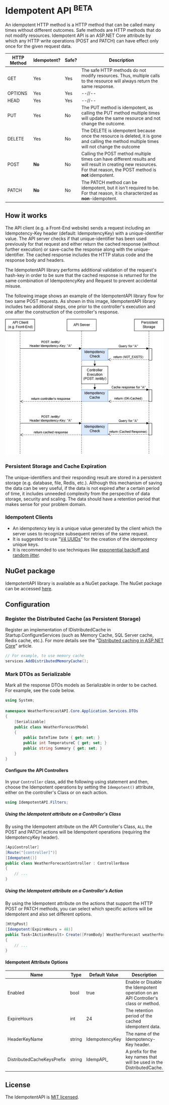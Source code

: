 # Idempotent API <sup>BETA</sup>

An idempotent HTTP method is a HTTP method that can be called many times without different outcomes. Safe methods are HTTP methods that do not modify resources. Idempotent API is an ASP.NET Core attribute by which any HTTP write operations (POST and PATCH) can have effect only once for the given request data.

| HTTP Method | Idempotent? | Safe? | Description                                                  |
| ----------- | ----------- | ----- | ------------------------------------------------------------ |
| GET         | Yes         | Yes   | The safe HTTP methods do not modify resources. Thus, multiple calls to the resource will always return the same response. |
| OPTIONS     | Yes         | Yes   | --//--                                                       |
| HEAD        | Yes         | Yes   | --//--                                                       |
| PUT         | Yes         | No    | The PUT method is idempotent, as calling the PUT method multiple times will update the same resource and not change the outcome. |
| DELETE      | Yes         | No    | The DELETE is idempotent because once the resource is deleted, it is gone and calling the method multiple times will not change the outcome |
| POST        | **No**      | No    | Calling the POST method multiple times can have different results and will result in creating new resources. For that reason, the POST method is **not** idempotent. |
| PATCH       | **No**      | No    | The PATCH method can be idempotent, but it isn't required to be. For that reason, it is characterized as **non**-idempotent. |

## How it works

The API client (e.g. a Front-End website) sends a request including an Idempotency-Key header (default: IdempotencyKey) with a unique-identifier value. The API server checks if that unique-identifier has been used previously for that request and either return the cached response (without further execution) or save-cache the response along with the unique-identifier. The cached response includes the HTTP status code and the response body and headers. 

The IdempotentAPI library performs additional validation of the request's hash-key in order to be sure that the cached response is returned for the same combination of IdempotencyKey and Request to prevent accidental misuse.

The following image shows an example of the IdempotentAPI library flow for two same POST requests. As shown in this image, IdempotentAPI library includes two additional steps, one prior to the controller's execution and one after the construction of the controller's response.

![IdempotentAPI library flow example](./etc/IdempotentAPI_FlowExample.png)

### Persistent Storage and Cache Expiration

The unique-identifiers and their responding result are stored in a persistent storage (e.g. database, file, Redis, etc.). Although this mechanism of saving the data can be very useful, if the data is not expired after a certain period of time, it includes unneeded complexity from the perspective of data storage, security and scaling. The data should have a retention period that makes sense for your problem domain.

### Idempotent Clients

- An idempotency key is a unique value generated by the client which the server uses to recognize subsequent retries of the same request.
- It is suggested to use "[V4 UUIDs](https://en.wikipedia.org/wiki/Universally_unique_identifier)" for the creation of the idempotency unique keys.
- It is recommended to use techniques like [exponential backoff and random jitter](https://aws.amazon.com/blogs/architecture/exponential-backoff-and-jitter/).

## NuGet package

IdempotentAPI library is available as a NuGet package. The NuGet package can be accessed [here](https://www.nuget.org/packages/IdempotentAPI/).

## Configuration

### Register the Distributed Cache (as Persistent Storage)

Register an implementation of IDistributedCache in Startup.ConfigureServices (such as Memory Cache, SQL Server cache, Redis cache, etc.). For more details see the "[Distributed caching in ASP.NET Core](https://docs.microsoft.com/en-us/aspnet/core/performance/caching/distributed)" article.

```c#
// For example, to use memory cache
services.AddDistributedMemoryCache();
```

### Mark DTOs as Serializable

Mark all the response DTOs models as Serializable in order to be cached. For example, see the code below.

```c#
using System;

namespace WeatherForecastAPI.Core.Application.Services.DTOs
{
    [Serializable]
    public class WeatherForecastModel
    {
        public DateTime Date { get; set; }
        public int TemperatureC { get; set; }
        public string Summary { get; set; }
    }
}

```

#### Configure the API Controllers

In your `Controller` class, add the following using statement and then, choose the Idempotent operations by setting the `Idempotent()` attribute, either on the controller's Class or on each action.

```c#
using IdempotentAPI.Filters;
```

##### Using the Idempotent attribute on a Controller's Class

By using the  Idempotent attribute on the API Controller's Class, `ALL` the POST and PATCH actions will be Idempotent operations (requiring the IdempotencyKey header).

```c#
[ApiController]
[Route("[controller]")]
[Idempotent()]
public class WeatherForecastController : ControllerBase
{
	// ...
}
```

##### Using the Idempotent attribute on a Controller's Action

By using the Idempotent attribute on the actions that support the HTTP POST or PATCH methods, you can select which specific actions will be Idempotent and also set different options.

```c#
[HttpPost]
[Idempotent(ExpireHours = 48)]
public Task<IActionResult> Create([FromBody] WeatherForecast weatherForecastDto)
{
	// ...
}
```

#### Idempotent Attribute Options

| Name                       | Type   | Default Value  | Description                                                  |
| -------------------------- | ------ | -------------- | ------------------------------------------------------------ |
| Enabled                    | bool   | true           | Enable or Disable the Idempotent operation on an API Controller's class or method. |
| ExpireHours                | int    | 24             | The retention period of the cached idempotent data.          |
| HeaderKeyName              | string | IdempotencyKey | The name of the Idempotency-Key header.                      |
| DistributedCacheKeysPrefix | string | IdempAPI_      | A prefix for the key names that will be used in the DistributedCache. |


## License
The IdempotentAPI is [MIT licensed](./LICENSE.md).